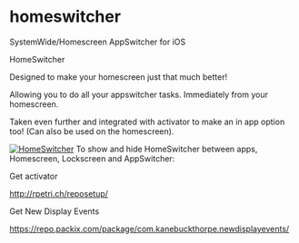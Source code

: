 # homeswitcher
SystemWide/Homescreen AppSwitcher for iOS

HomeSwitcher

Designed to make your homescreen just that much better!

Allowing you to do all your appswitcher tasks. Immediately from your homescreen. 

Taken even further and integrated with activator to make an in app option too! (Can also be used on the homescreen).

[![HomeSwitcher](https://img.youtube.com/vi/bqJ5_8z99Ho/0.jpg)](https://www.youtube.com/watch?v=bqJ5_8z99Ho "HomeSwitcher")
To show and hide HomeSwitcher between apps, Homescreen, Lockscreen and AppSwitcher:



Get activator

http://rpetri.ch/reposetup/

Get New Display Events

https://repo.packix.com/package/com.kanebuckthorpe.newdisplayevents/


